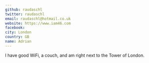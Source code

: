 ```yaml
---
github: raudaschl
twitter: raudaschl
email: raudaschl@hotmail.co.uk
website: https://www.iam46.com
facebook: 
city: London
country: GB
name: Adrian
---
```


I have good WiFi, a couch, and am right next to the Tower of London.
